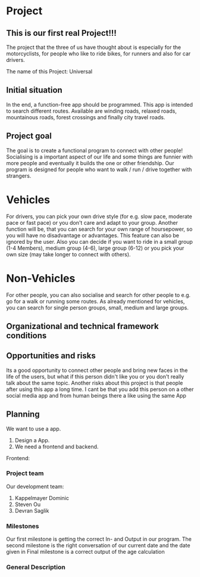 # Project
## This is our first real Project!!!
The project that the three of us have thought about is especially for the motorcyclists, 
for people who like to ride bikes, for runners and also for car drivers.

The name of this Project: Universal 

## Initial situation
In the end, a function-free app should be programmed. 
This app is intended to search different routes. 
Available are winding roads, relaxed roads, mountainous roads, forest crossings and finally city travel roads.

## Project goal
The goal is to create a functional program to connect with other people! Socialising is a important aspect of our life and some things are funnier with more people and eventually it builds the one or other friendship.
Our program is designed for people who want to walk / run / drive together with strangers.

# Vehicles
For drivers, you can pick your own drive style (for e.g. slow pace, moderate pace or fast pace) or you don't care and adapt to your group.
Another function will be, that you can search for your own range of hoursepower, so you will have no disadvantage or advantages. This feature can also be ignored by the user.
Also you can decide if you want to ride in a small group (1-4 Members), medium group (4-6), large group (6-12) or you pick your own size (may take longer to connect with others).

# Non-Vehicles
For other people, you can also socialise and search for other people to e.g. go for a walk or running some routes.
As already mentioned for vehicles, you can search for single person groups, small, medium and large groups.


## Organizational and technical framework conditions

## Opportunities and risks

Its a good opportunity to connect other people and bring new faces in the life of the users, 
but what if this person didn't like you or you don't really talk about the same topic.
Another risks about this project is that people after using this app a long time. I cant be
that you add this person on a other social media app and from human beings there a like using
the same App 


## Planning
We want to use a app.

1. Design a App.
2. We need a frontend and backend.

Frontend: 


### Project team
Our development team:

1. Kappelmayer Dominic
2. Steven Ou
3. Devran Saglik

### Milestones
Our first milestone is getting the correct In- and Output in our program.
The second milestone is the right conversation of our current date and the date given in
Final milestone is a correct output of the age calculation

### General Description

